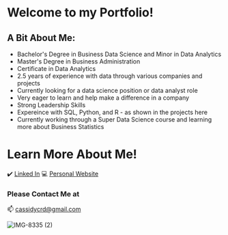 # Welcome to my Portfolio!

## A Bit About Me:
- Bachelor's Degree in Business Data Science and Minor in Data Analytics
- Master's Degree in Business Administration
- Certificate in Data Analytics
- 2.5 years of experience with data through various companies and projects
- Currently looking for a data science position or data analyst role
- Very eager to learn and help make a difference in a company
- Strong Leadership Skills
- Expereince with SQL, Python, and R - as shown in the projects here
- Currently working through a Super Data Science course and learning more about Business Statistics



# Learn More About Me!
✔️  [Linked In](https://www.linkedin.com/in/cassidyrdunn/)
💻  [Personal Website](https://cassidycrd.weebly.com/)

### Please Contact Me at
📫  cassidycrd@gmail.com


 
![IMG-8335 (2)](https://github.com/cassidydunn/Portfolio_Website/assets/102692236/8de30416-bbca-4390-9883-e4203fa320ae)
